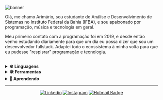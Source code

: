 ![banner](https://user-images.githubusercontent.com/64603070/102695401-eb025380-4205-11eb-9c85-37b6fe162f75.gif)

Olá, me chamo Arimário, sou estudante de Análise e Desenvolvimento de Sistemas no Instituto Federal da Bahia (IFBA), e sou apaixonado por programação, música e tecnologia em geral.

Meu primeiro contato com a programação foi em 2019, e desde então venho estudando diariamente para que um dia eu possa dizer que sou um desenvolvedor fullstack. Adaptei todo o ecossistema à minha volta para que eu pudesse "respisrar" programação e tecnologia.

<br>
<details>
<summary>
  <strong>⚙ Linguagens</strong>
</summary>
<br>

![HTML5](https://img.shields.io/badge/-HTML5-000000?style=flat&logo=html5)
![CSS3](https://img.shields.io/badge/-CSS3-000000?style=flat&logo=css3)
![JavaScript](https://img.shields.io/badge/-JavaScript-000000?style=flat&logo=javascript)
![PHP](https://img.shields.io/badge/-PHP-000000?style=flat&logo=PHP)
![SQL](https://img.shields.io/badge/-MYSQL-000000?style=flat&logo=MySQL)

</details>

<details>
<summary>
  <strong>🛠 Ferramentas</strong>
</summary>
<br>

![Git](https://img.shields.io/badge/-Git-000000?style=flat&logo=git)
![GitHub](https://img.shields.io/badge/-GitHub-000000?style=flat&logo=GitHub)
![MongoDB](https://img.shields.io/badge/-MongoDB-000000?style=flat&logo=mongodb)
![Figma](https://img.shields.io/badge/-Figma-000000?style=flat&logo=Figma)
![PHPMyAdmin](https://img.shields.io/badge/-phpMyAdmin-000000?style=flat&logo=phpMyAdmin)

</details>

<details>
<summary>
<strong>📝 Aprendendo</strong>
</summary>
<br>

![MySQL](https://img.shields.io/badge/-Ionic-000000?style=flat&logo=ionic)
![MySQL](https://img.shields.io/badge/-Angular-000000?style=flat&logo=angular)
![MySQL](https://img.shields.io/badge/-Typescript-000000?style=flat&logo=typescript)
![MySQL](https://img.shields.io/badge/-NodeJS-000000?style=flat&logo=node.js)

</details>

<hr/>
<div align="center">

[![Linkedin](https://img.shields.io/badge/-LinkedIn-blue?style=flat&logo=Linkedin&logoColor=white)](https://www.linkedin.com/in/arimario-jesus/)
[![Instagram](https://img.shields.io/badge/-Instagram-c13584?style=flat&labelColor=c13584&logo=instagram&logoColor=white)](https://www.instagram.com/codeeveryday)
[![Hotmail Badge](https://img.shields.io/badge/-Hotmail-0072C6?style=flat&logo=Microsoft-Outlook&link=mailto:arimario.jesus@hotmail.com)](mailto:arimario.jesus@hotmail.com)

</div>
